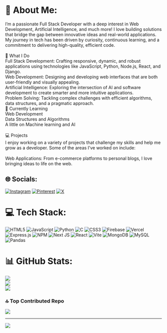 # 💫 About Me:
I’m a passionate Full Stack Developer with a deep interest in Web Development, Artificial Intelligence, and much more! I love building solutions that bridge the gap between innovative ideas and real-world applications. My journey in tech has been driven by curiosity, continuous learning, and a commitment to delivering high-quality, efficient code.<br><br>🚀 What I Do<br>Full Stack Development: Crafting responsive, dynamic, and robust applications using technologies like JavaScript, Python, Node.js, React, and Django.<br>Web Development: Designing and developing web interfaces that are both user-friendly and visually appealing.<br>Artificial Intelligence: Exploring the intersection of AI and software development to create smarter and more intuitive applications.<br>Problem Solving: Tackling complex challenges with efficient algorithms, data structures, and a pragmatic approach.<br>🌱 Currently Learning <br>Web Development <br>Data Structures and Algorithms <br>A little on Machine learning and AI<br><br>💻 Projects<br>I enjoy working on a variety of projects that challenge my skills and help me grow as a developer. Some of the areas I’ve worked on include:<br><br>Web Applications: From e-commerce platforms to personal blogs, I love bringing ideas to life on the web.<br>


## 🌐 Socials:
[![Instagram](https://img.shields.io/badge/Instagram-%23E4405F.svg?logo=Instagram&logoColor=white)](https://instagram.com/aniketantham) [![Pinterest](https://img.shields.io/badge/Pinterest-%23E60023.svg?logo=Pinterest&logoColor=white)](https://pinterest.com/anthamaniket) [![X](https://img.shields.io/badge/X-black.svg?logo=X&logoColor=white)](https://x.com/aaaniket2) 

# 💻 Tech Stack:
![HTML5](https://img.shields.io/badge/html5-%23E34F26.svg?style=flat-square&logo=html5&logoColor=white) ![JavaScript](https://img.shields.io/badge/javascript-%23323330.svg?style=flat-square&logo=javascript&logoColor=%23F7DF1E) ![Python](https://img.shields.io/badge/python-3670A0?style=flat-square&logo=python&logoColor=ffdd54) ![C](https://img.shields.io/badge/c-%2300599C.svg?style=flat-square&logo=c&logoColor=white) ![CSS3](https://img.shields.io/badge/css3-%231572B6.svg?style=flat-square&logo=css3&logoColor=white) ![Firebase](https://img.shields.io/badge/firebase-%23039BE5.svg?style=flat-square&logo=firebase) ![Vercel](https://img.shields.io/badge/vercel-%23000000.svg?style=flat-square&logo=vercel&logoColor=white) ![Express.js](https://img.shields.io/badge/express.js-%23404d59.svg?style=flat-square&logo=express&logoColor=%2361DAFB) ![NPM](https://img.shields.io/badge/NPM-%23CB3837.svg?style=flat-square&logo=npm&logoColor=white) ![Next JS](https://img.shields.io/badge/Next-black?style=flat-square&logo=next.js&logoColor=white) ![React](https://img.shields.io/badge/react-%2320232a.svg?style=flat-square&logo=react&logoColor=%2361DAFB) ![Vite](https://img.shields.io/badge/vite-%23646CFF.svg?style=flat-square&logo=vite&logoColor=white) ![MongoDB](https://img.shields.io/badge/MongoDB-%234ea94b.svg?style=flat-square&logo=mongodb&logoColor=white) ![MySQL](https://img.shields.io/badge/mysql-4479A1.svg?style=flat-square&logo=mysql&logoColor=white) ![Pandas](https://img.shields.io/badge/pandas-%23150458.svg?style=flat-square&logo=pandas&logoColor=white)
# 📊 GitHub Stats:
![](https://github-readme-stats.vercel.app/api?username=ANTHAMANIKET&theme=dark&hide_border=false&include_all_commits=false&count_private=false)<br/>
![](https://github-readme-streak-stats.herokuapp.com/?user=ANTHAMANIKET&theme=dark&hide_border=false)<br/>
![](https://github-readme-stats.vercel.app/api/top-langs/?username=ANTHAMANIKET&theme=dark&hide_border=false&include_all_commits=false&count_private=false&layout=compact)

### 🔝 Top Contributed Repo
![](https://github-contributor-stats.vercel.app/api?username=ANTHAMANIKET&limit=5&theme=dark&combine_all_yearly_contributions=true)

---
[![](https://visitcount.itsvg.in/api?id=ANTHAMANIKET&icon=0&color=0)](https://visitcount.itsvg.in)

